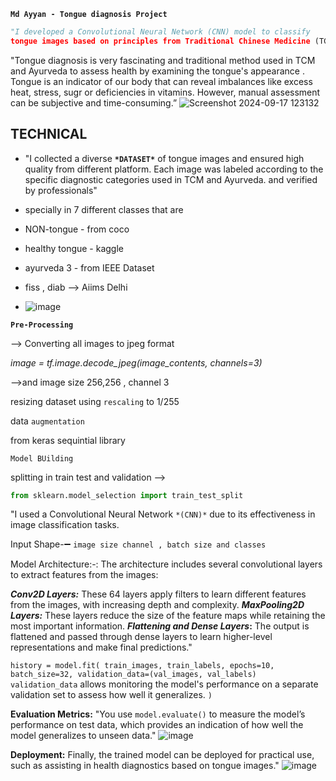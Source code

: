 
**`Md Ayyan - Tongue diagnosis Project `**

```python
"I developed a Convolutional Neural Network (CNN) model to classify
tongue images based on principles from Traditional Chinese Medicine (TCM) and Ayurveda.”
```
"Tongue diagnosis is very fascinating and traditional method used in TCM and Ayurveda to assess health 
by examining the tongue's appearance . Tongue is  an indicator of our body  that can reveal imbalances 
like excess heat, stress, sugr or deficiencies in vitamins. However, manual assessment can be subjective
and time-consuming.”
![Screenshot 2024-09-17 123132](https://github.com/user-attachments/assets/9bba691c-4aca-4ece-ac05-9dafc0e473e9)



## TECHNICAL

- "I collected a diverse **`*DATASET*`** of tongue images and ensured high quality from different platform. Each image was labeled according to the specific diagnostic categories used in TCM and Ayurveda. and verified by professionals"
- specially in 7 different classes that are
- NON-tongue - from coco
- healthy tongue - kaggle
- ayurveda 3 - from  IEEE Dataset
- fiss , diab —> Aiims Delhi

- ![image](https://github.com/user-attachments/assets/5f86caf9-3e1e-41eb-968a-ce11f63615c4)


**`Pre-Processing`**

—> Converting all images to jpeg format  

*image = tf.image.decode_jpeg(image_contents, channels=3)*

—>and image size 256,256 , channel 3

resizing dataset using `rescaling` to 1/255

data `augmentation` 

from keras sequintial library

`Model BUilding`

splitting in train test and validation —> 

```python
from sklearn.model_selection import train_test_split

```

"I used a Convolutional Neural Network `*(CNN)*` due to its effectiveness in image classification tasks.

Input Shape-➖ `image size channel , batch size and classes`

Model Architecture:-: The architecture includes several convolutional layers to extract features from the images:

***Conv2D Layers:*** These 64 layers apply filters to learn different features from the images, with increasing depth and complexity.
***MaxPooling2D Layers:*** These layers reduce the size of the feature maps while retaining the most important information.
***Flattening and Dense Layers*:** The output is flattened and passed through dense layers to learn higher-level representations and make final predictions."

`history = model.fit(
train_images,
train_labels,
epochs=10,
batch_size=32,
validation_data=(val_images, val_labels) validation_data` allows monitoring the model's performance on a separate validation set to assess how well it generalizes.
`)`

**Evaluation Metrics:** "You use `model.evaluate()` to measure the model’s performance on test data, which provides an indication of how well the model generalizes to unseen data."
![image](https://github.com/user-attachments/assets/d2be56cf-2709-4382-8039-ebd2dd6c8fa2)


**Deployment:** Finally, the trained model can be deployed for practical use, such as assisting in health diagnostics based on tongue images."
![image](https://github.com/user-attachments/assets/638e19c9-8243-4e21-9fc8-e0274193be98)

